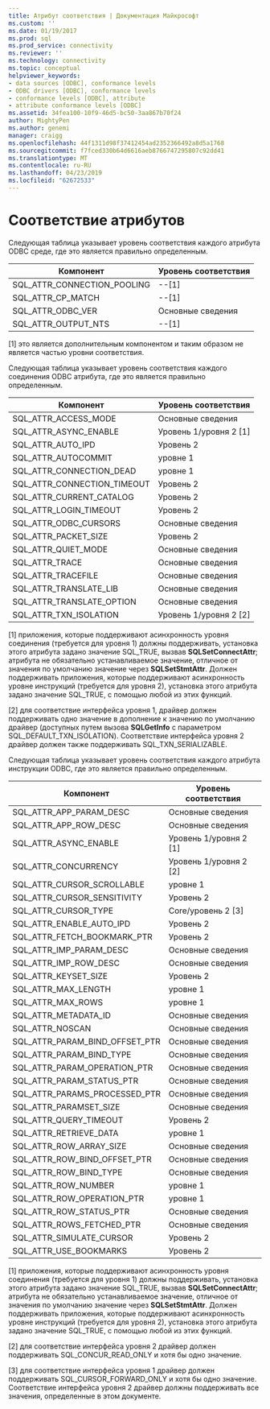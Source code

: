 ```yaml
---
title: Атрибут соответствия | Документация Майкрософт
ms.custom: ''
ms.date: 01/19/2017
ms.prod: sql
ms.prod_service: connectivity
ms.reviewer: ''
ms.technology: connectivity
ms.topic: conceptual
helpviewer_keywords:
- data sources [ODBC], conformance levels
- ODBC drivers [ODBC], conformance levels
- conformance levels [ODBC], attribute
- attribute conformance levels [ODBC]
ms.assetid: 34fea100-10f9-46d5-bc50-3aa867b70f24
author: MightyPen
ms.author: genemi
manager: craigg
ms.openlocfilehash: 44f1311d98f37412454ad2352366492a8d5a1768
ms.sourcegitcommit: f7fced330b64d6616aeb8766747295807c92dd41
ms.translationtype: MT
ms.contentlocale: ru-RU
ms.lasthandoff: 04/23/2019
ms.locfileid: "62672533"
---
```

# <a name="attribute-conformance"></a>Соответствие атрибутов
Следующая таблица указывает уровень соответствия каждого атрибута ODBC среде, где это является правильно определенным.  
  
|Компонент|Уровень соответствия|  
|--------------|-----------------------|  
|SQL_ATTR_CONNECTION_POOLING|--[1]|  
|SQL_ATTR_CP_MATCH|--[1]|  
|SQL_ATTR_ODBC_VER|Основные сведения|  
|SQL_ATTR_OUTPUT_NTS|--[1]|  
  
 [1] это является дополнительным компонентом и таким образом не является частью уровни соответствия.  
  
 Следующая таблица указывает уровень соответствия каждого соединения ODBC атрибута, где это является правильно определенным.  
  
|Компонент|Уровень соответствия|  
|--------------|-----------------------|  
|SQL_ATTR_ACCESS_MODE|Основные сведения|  
|SQL_ATTR_ASYNC_ENABLE|Уровень 1/уровня 2 [1]|  
|SQL_ATTR_AUTO_IPD|Уровень 2|  
|SQL_ATTR_AUTOCOMMIT|уровне 1|  
|SQL_ATTR_CONNECTION_DEAD|уровне 1|  
|SQL_ATTR_CONNECTION_TIMEOUT|Уровень 2|  
|SQL_ATTR_CURRENT_CATALOG|Уровень 2|  
|SQL_ATTR_LOGIN_TIMEOUT|Уровень 2|  
|SQL_ATTR_ODBC_CURSORS|Основные сведения|  
|SQL_ATTR_PACKET_SIZE|Уровень 2|  
|SQL_ATTR_QUIET_MODE|Основные сведения|  
|SQL_ATTR_TRACE|Основные сведения|  
|SQL_ATTR_TRACEFILE|Основные сведения|  
|SQL_ATTR_TRANSLATE_LIB|Основные сведения|  
|SQL_ATTR_TRANSLATE_OPTION|Основные сведения|  
|SQL_ATTR_TXN_ISOLATION|Уровень 1/уровня 2 [2]|  
  
 [1] приложения, которые поддерживают асинхронность уровня соединения (требуется для уровня 1) должны поддерживать, установка этого атрибута задано значение SQL_TRUE, вызвав **SQLSetConnectAttr**; атрибута не обязательно устанавливаемое значение, отличное от значения по умолчанию значение через **SQLSetStmtAttr**. Должен поддерживать приложения, которые поддерживают асинхронность уровне инструкций (требуется для уровня 2), установка этого атрибута задано значение SQL_TRUE, с помощью любой из этих функций.  
  
 [2] для соответствие интерфейса уровня 1, драйвер должен поддерживать одно значение в дополнение к значению по умолчанию драйвер (доступных путем вызова **SQLGetInfo** с параметром SQL_DEFAULT_TXN_ISOLATION). Соответствие интерфейса уровня 2 драйвер должен также поддерживать SQL_TXN_SERIALIZABLE.  
  
 Следующая таблица указывает уровень соответствия каждого атрибута инструкции ODBC, где это является правильно определенным.  
  
|Компонент|Уровень соответствия|  
|--------------|-----------------------|  
|SQL_ATTR_APP_PARAM_DESC|Основные сведения|  
|SQL_ATTR_APP_ROW_DESC|Основные сведения|  
|SQL_ATTR_ASYNC_ENABLE|Уровень 1/уровня 2 [1]|  
|SQL_ATTR_CONCURRENCY|Уровень 1/уровня 2 [2]|  
|SQL_ATTR_CURSOR_SCROLLABLE|уровне 1|  
|SQL_ATTR_CURSOR_SENSITIVITY|Уровень 2|  
|SQL_ATTR_CURSOR_TYPE|Core/уровень 2 [3]|  
|SQL_ATTR_ENABLE_AUTO_IPD|Уровень 2|  
|SQL_ATTR_FETCH_BOOKMARK_PTR|Уровень 2|  
|SQL_ATTR_IMP_PARAM_DESC|Основные сведения|  
|SQL_ATTR_IMP_ROW_DESC|Основные сведения|  
|SQL_ATTR_KEYSET_SIZE|Уровень 2|  
|SQL_ATTR_MAX_LENGTH|уровне 1|  
|SQL_ATTR_MAX_ROWS|уровне 1|  
|SQL_ATTR_METADATA_ID|Основные сведения|  
|SQL_ATTR_NOSCAN|Основные сведения|  
|SQL_ATTR_PARAM_BIND_OFFSET_PTR|Основные сведения|  
|SQL_ATTR_PARAM_BIND_TYPE|Основные сведения|  
|SQL_ATTR_PARAM_OPERATION_PTR|Основные сведения|  
|SQL_ATTR_PARAM_STATUS_PTR|Основные сведения|  
|SQL_ATTR_PARAMS_PROCESSED_PTR|Основные сведения|  
|SQL_ATTR_PARAMSET_SIZE|Основные сведения|  
|SQL_ATTR_QUERY_TIMEOUT|Уровень 2|  
|SQL_ATTR_RETRIEVE_DATA|уровне 1|  
|SQL_ATTR_ROW_ARRAY_SIZE|Основные сведения|  
|SQL_ATTR_ROW_BIND_OFFSET_PTR|Основные сведения|  
|SQL_ATTR_ROW_BIND_TYPE|Основные сведения|  
|SQL_ATTR_ROW_NUMBER|уровне 1|  
|SQL_ATTR_ROW_OPERATION_PTR|уровне 1|  
|SQL_ATTR_ROW_STATUS_PTR|Основные сведения|  
|SQL_ATTR_ROWS_FETCHED_PTR|Основные сведения|  
|SQL_ATTR_SIMULATE_CURSOR|Уровень 2|  
|SQL_ATTR_USE_BOOKMARKS|Уровень 2|  
  
 [1] приложения, которые поддерживают асинхронность уровня соединения (требуется для уровня 1) должны поддерживать, установка этого атрибута задано значение SQL_TRUE, вызвав **SQLSetConnectAttr**; атрибута не обязательно устанавливаемое значение, отличное от значения по умолчанию значение через **SQLSetStmtAttr**. Должен поддерживать приложения, которые поддерживают асинхронность уровне инструкций (требуется для уровня 2), установка этого атрибута задано значение SQL_TRUE, с помощью любой из этих функций.  
  
 [2] для соответствие интерфейса уровня 2 драйвер должен поддерживать SQL_CONCUR_READ_ONLY и хотя бы одно значение.  
  
 [3] для соответствие интерфейса уровня 1 драйвер должен поддерживать SQL_CURSOR_FORWARD_ONLY и хотя бы одно значение. Соответствие интерфейса уровня 2 драйвер должны поддерживать все значения, определенные в этом документе.
